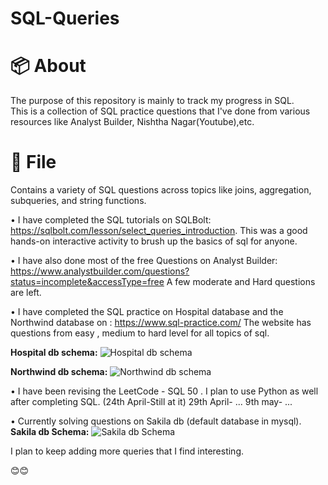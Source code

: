 # SQL-Queries


# 📦 About

The purpose of this repository is mainly to track my progress in SQL.   
This is a collection of SQL practice questions that I've done from various resources like Analyst Builder, Nishtha Nagar(Youtube),etc.  


# 📁 File  
Contains a variety of SQL questions across topics like joins, aggregation, subqueries, and string functions.   



• I have completed the SQL tutorials on SQLBolt:  https://sqlbolt.com/lesson/select_queries_introduction.
  This was a good hands-on interactive activity to brush up the basics of sql for anyone.   
    
• I have also done most of the free  Questions on Analyst Builder: https://www.analystbuilder.com/questions?status=incomplete&accessType=free
  A few moderate and Hard questions are left.   
  
• I have completed the SQL practice on Hospital database and the Northwind database on :  https://www.sql-practice.com/
  The website has questions from easy , medium to hard level for all topics of sql. 

**Hospital db schema:**
![Hospital db schema](https://github.com/user-attachments/assets/a0864cf0-c9bf-4346-a449-04a1b01af2c4)


**Northwind db schema:**
![Northwind db schema](https://github.com/user-attachments/assets/04fa1fcb-c2c2-4fd9-9500-0907a265a3a1)



• I have been revising the LeetCode - SQL 50 . I plan to use Python as well after completing SQL.  (24th April-Still at it) 29th April- ...
  9th may- ...   
    
• Currently solving questions on Sakila db (default database in mysql).  
**Sakila db Schema:**
![Sakila db Schema](https://github.com/user-attachments/assets/fec5d90d-acf8-4431-afec-1ae531c148d3)

 
I plan to keep adding more queries that I find interesting.     

😊😊  

